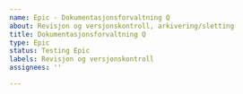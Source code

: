 ```yaml
---
name: Epic - Dokumentasjonsforvaltning Q
about: Revisjon og versjonskontroll, arkivering/sletting
title: Dokumentasjonsforvaltning Q
type: Epic
status: Testing Epic
labels: Revisjon og versjonskontroll
assignees: ''

---
```



